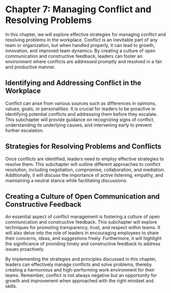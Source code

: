 Chapter 7: Managing Conflict and Resolving Problems
===================================================

In this chapter, we will explore effective strategies for managing conflict and resolving problems in the workplace. Conflict is an inevitable part of any team or organization, but when handled properly, it can lead to growth, innovation, and improved team dynamics. By creating a culture of open communication and constructive feedback, leaders can foster an environment where conflicts are addressed promptly and resolved in a fair and productive manner.

## Identifying and Addressing Conflict in the Workplace

Conflict can arise from various sources such as differences in opinions, values, goals, or personalities. It is crucial for leaders to be proactive in identifying potential conflicts and addressing them before they escalate. This subchapter will provide guidance on recognizing signs of conflict, understanding its underlying causes, and intervening early to prevent further escalation.

## Strategies for Resolving Problems and Conflicts

Once conflicts are identified, leaders need to employ effective strategies to resolve them. This subchapter will outline different approaches to conflict resolution, including negotiation, compromise, collaboration, and mediation. Additionally, it will discuss the importance of active listening, empathy, and maintaining a neutral stance while facilitating discussions.

## Creating a Culture of Open Communication and Constructive Feedback

An essential aspect of conflict management is fostering a culture of open communication and constructive feedback. This subchapter will explore techniques for promoting transparency, trust, and respect within teams. It will also delve into the role of leaders in encouraging employees to share their concerns, ideas, and suggestions freely. Furthermore, it will highlight the significance of providing timely and constructive feedback to address issues proactively.

By implementing the strategies and principles discussed in this chapter, leaders can effectively manage conflicts and solve problems, thereby creating a harmonious and high-performing work environment for their teams. Remember, conflict is not always negative but an opportunity for growth and improvement when approached with the right mindset and skills.
